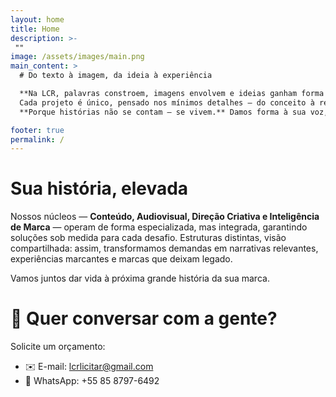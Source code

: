 ```yaml
---
layout: home
title: Home
description: >-
 ""
image: /assets/images/main.png
main_content: >
  # Do texto à imagem, da ideia à experiência

  **Na LCR, palavras constroem, imagens envolvem e ideias ganham forma com propósito.** Unimos conteúdo e estratégia para criar marcas que permanecem, com rigor técnico e visão criativa.  
  Cada projeto é único, pensado nos mínimos detalhes — do conceito à realização.
  **Porque histórias não se contam — se vivem.** Damos forma à sua voz, imagem e essência com autenticidade, precisão e excelência.

footer: true
permalink: /
---
```

# Sua história, **elevada**

Nossos núcleos — **Conteúdo, Audiovisual, Direção Criativa e Inteligência de Marca** — operam de forma especializada, mas integrada, garantindo soluções sob medida para cada desafio. Estruturas distintas, visão compartilhada: assim, transformamos demandas em narrativas relevantes, experiências marcantes e marcas que deixam legado.

Vamos juntos dar vida à próxima grande história da sua marca.





# 📩 Quer conversar com a gente?

Solicite um orçamento:
- ✉️ E-mail: lcrlicitar@gmail.com
- 📱 WhatsApp: +55 85 8797-6492
